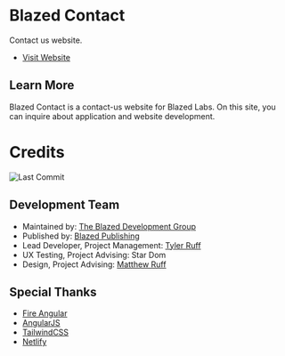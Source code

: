 # Blazed Contact

Contact us website.

- [Visit Website](https://blazed.contact/)

## Learn More
Blazed Contact is a contact-us website for Blazed Labs. On this site, you can inquire about application and website development.

# Credits
![Last Commit](https://img.shields.io/github/last-commit/tyler-ruff/blazed-contact?style=for-the-badge "Last Commit")

## Development Team
- Maintained by: [The Blazed Development Group](https://www.facebook.com/groups/blzdev)
- Published by: [Blazed Publishing](https://blazed.xyz/)
- Lead Developer, Project Management: [Tyler Ruff](https://github.com/tyler-ruff)
- UX Testing, Project Advising: Star Dom
- Design, Project Advising: [Matthew Ruff](https://github.com/matt-ruff)

## Special Thanks
- [Fire Angular](https://github.com/blazed-space/fire-angular)
- [AngularJS](https://angular.io/)
- [TailwindCSS](https://tailwindcss.com/)
- [Netlify](https://netlify.com/)